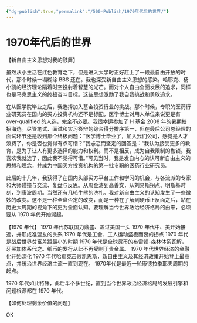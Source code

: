 ```yaml
---
{"dg-publish":true,"permalink":"/500-Publish/1970年代后的世界/"}
---
```


# 1970年代后的世界
【新自由主义思想对我的鼓舞】

虽然从小生活在红色教育之下，但是进入大学时正好赶上了一段最自由开放的时代，那个时候一塌糊涂 BBS 还在。我也深受新自由主义思想的感染。哈耶克、杨小凯的经济理论隔着时空投射着智慧的光芒。而对个人自由全面发展的追求，同样也是马克思主义的终极奋斗目标。这些思想激励了我自我挑战和勇敢追求。

在从医学院毕业之后，我选择加入基金投资行业的挑战。那个时候，专职的医药行业研究员在国内的买方投资机构还不是标配，医学博士对用人单位来说更是有 over-qualified 的人选，完全不必要。我很幸运参加了 H 基金 2008 年的暑期校招海选。尽管笔试、面试和实习答辩的综合得分排序第一，但在最后公司总经理的面试环节还是收到那个终极问题：“医学博士毕业了，加入我们公司，感觉是人才浪费了。你是否也觉得有点可惜？”我忐忑而坚定的回答是：“我认为接受更多的教育，是为了让人有更多选择的能力和权利。而不是相反，成为自我限制的枷锁。我喜欢我就选了，因此我不觉得可惜。”可见当时，我是发自内心的认可新自由主义的思想和理念，并成为中国买方投资机构的第一批专职的医药行业研究员。

此后的十几年，我获得了在国内头部买方平台工作和学习的机会，与各流派的专家和大师碰撞与交流、复盘与反思。从周金涛到高善文，从刘易斯拐点、明斯基时刻，到康波周期。当然还有几轮牛熊的洗礼。我对新自由主义的认知发生了一些微妙的改变。这不是一种全盘否定的改变，而是一种在了解到硬币正反面之后，站在历史大周期的视角下的更为全面认知。要理解当今世界政治经济格局的由来，必须要从 1970 年代开始溯起。

【1970 年代】
1970 年代苏联国力鼎盛、盖过美国一头
1970 年代中、美开始接近，并形成准盟友的关系
1970 年代是工会、工人运动盛极而衰的拐点
1970 年代是战后世界贫富差距最小的时期
1970 年代是全球货币的布雷顿-森林体系瓦解，牙买加体系代之。纸币的发行从此不再受制于贵金属。
1970 年代世界经济的金融化开始深化
1970 年代哈耶克击败凯恩斯，新自由主义及其经济政策开始登上最高点，并统治世界经济主流一直到现在。
1970年代是最近一轮康德拉季耶夫周期的起点。

1970 年代如此特殊，此后半个多世纪，直到当今世界政治经济格局的发展引擎和问题根源都在 1970 年代。

【如何处理剩余价值的问题】

OK

